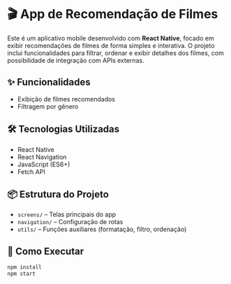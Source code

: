 # 🎬 App de Recomendação de Filmes

Este é um aplicativo mobile desenvolvido com **React Native**, focado em exibir recomendações de filmes de forma simples e interativa. O projeto inclui funcionalidades para filtrar, ordenar e exibir detalhes dos filmes, com possibilidade de integração com APIs externas.

## ✨ Funcionalidades

- Exibição de filmes recomendados
- Filtragem por gênero

## 🛠️ Tecnologias Utilizadas

- React Native
- React Navigation
- JavaScript (ES6+)
- Fetch API

## 📦 Estrutura do Projeto

- `screens/` – Telas principais do app
- `navigation/` – Configuração de rotas
- `utils/` – Funções auxiliares (formatação, filtro, ordenação)

## 🚀 Como Executar

```bash
npm install
npm start
